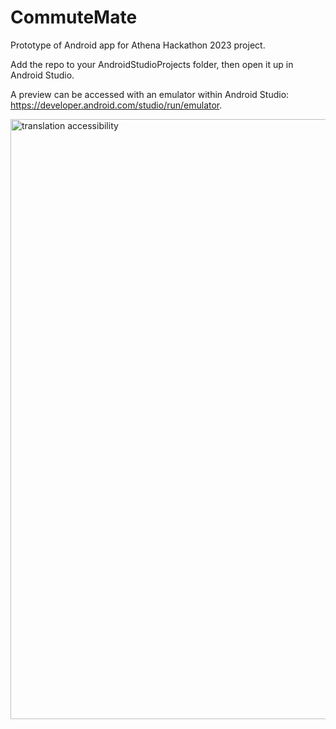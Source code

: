 # CommuteMate
Prototype of Android app for Athena Hackathon 2023 project.

Add the repo to your AndroidStudioProjects folder, then open it up in Android Studio.

A preview can be accessed with an emulator within Android Studio: https://developer.android.com/studio/run/emulator.

<img width="960" alt="translation accessibility" src="https://github.com/minh-anh-pham/CommuteMate/assets/102440587/d61c6545-ee47-4659-9719-ae045ad0a6f5">
